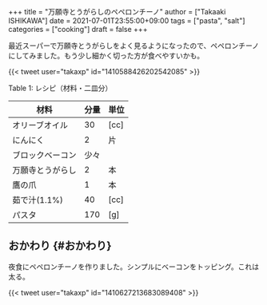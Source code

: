 +++
title = "万願寺とうがらしのペペロンチーノ"
author = ["Takaaki ISHIKAWA"]
date = 2021-07-01T23:55:00+09:00
tags = ["pasta", "salt"]
categories = ["cooking"]
draft = false
+++

最近スーパーで万願寺とうがらしをよく見るようになったので、ペペロンチーノにしてみました。もう少し細かく切った方が食べやすいかも。  

{{< tweet user="takaxp" id="1410588426202542085" >}}  

<div class="table-caption">
  <span class="table-number">Table 1</span>:
  レシピ（材料・二皿分）
</div>

| 材料      | 分量 | 単位 |
|---------|----|----|
| オリーブオイル | 30  | [cc] |
| にんにく  | 2   | 片   |
| ブロックベーコン | 少々 |      |
| 万願寺とうがらし | 2   | 本   |
| 鷹の爪    | 1   | 本   |
| 茹で汁(1.1%) | 40  | [cc] |
| パスタ    | 170 | [g]  |


## おかわり {#おかわり}

夜食にペペロンチーノを作りました。シンプルにベーコンをトッピング。これは太る。  

{{< tweet user="takaxp" id="1410627213683089408" >}}